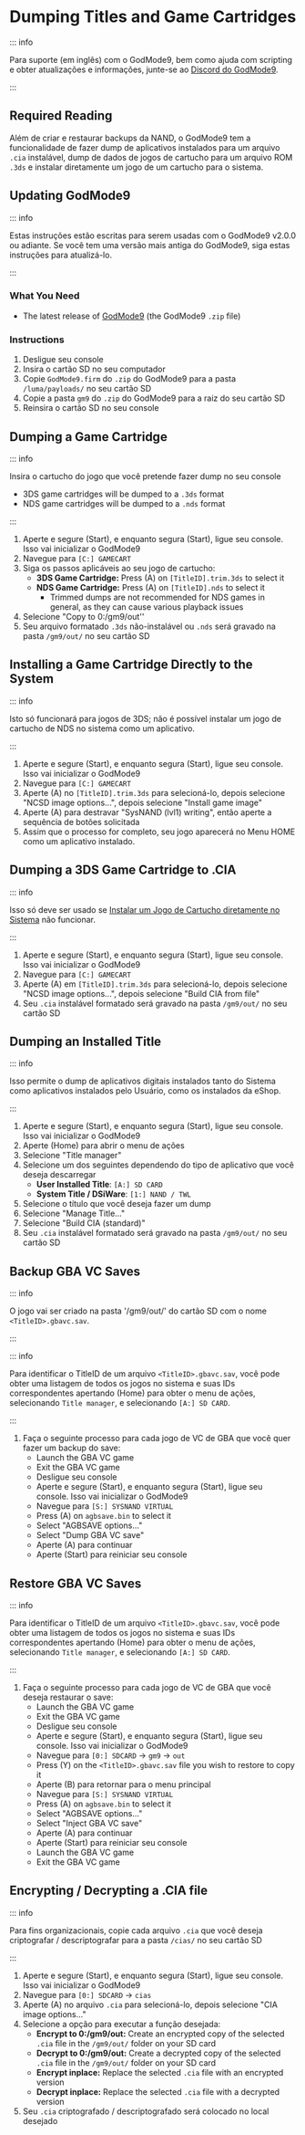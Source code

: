 # Dumping Titles and Game Cartridges

::: info

Para suporte (em inglês) com o GodMode9, bem como ajuda com scripting e obter atualizações e informações, junte-se ao [Discord do GodMode9](https://discord.gg/BRcbvtFxX4).

:::

## Required Reading

Além de criar e restaurar backups da NAND, o GodMode9 tem a funcionalidade de fazer dump de aplicativos instalados para um arquivo `.cia` instalável, dump de dados de jogos de cartucho para um arquivo ROM `.3ds` e instalar diretamente um jogo de um cartucho para o sistema.

## Updating GodMode9

::: info

Estas instruções estão escritas para serem usadas com o GodMode9 v2.0.0 ou adiante. Se você tem uma versão mais antiga do GodMode9, siga estas instruções para atualizá-lo.

:::

### What You Need

- The latest release of [GodMode9](https://github.com/d0k3/GodMode9/releases/latest) (the GodMode9 `.zip` file)

### Instructions

1. Desligue seu console
2. Insira o cartão SD no seu computador
3. Copie `GodMode9.firm` do `.zip` do GodMode9 para a pasta `/luma/payloads/` no seu cartão SD
4. Copie a pasta `gm9` do `.zip` do GodMode9 para a raiz do seu cartão SD
5. Reinsira o cartão SD no seu console

## Dumping a Game Cartridge

::: info

Insira o cartucho do jogo que você pretende fazer dump no seu console

- 3DS game cartridges will be dumped to a `.3ds` format
- NDS game cartridges will be dumped to a `.nds` format

:::

1. Aperte e segure (Start), e enquanto segura (Start), ligue seu console. Isso vai inicializar o GodMode9
2. Navegue para `[C:] GAMECART`
3. Siga os passos aplicáveis ao seu jogo de cartucho:
   - **3DS Game Cartridge:** Press (A) on `[TitleID].trim.3ds` to select it
   - **NDS Game Cartridge:** Press (A) on `[TitleID].nds` to select it
     - Trimmed dumps are not recommended for NDS games in general, as they can cause various playback issues
4. Selecione "Copy to 0:/gm9/out''
5. Seu arquivo formatado `.3ds` não-instalável ou `.nds` será gravado na pasta `/gm9/out/` no seu cartão SD

## Installing a Game Cartridge Directly to the System

::: info

Isto só funcionará para jogos de 3DS; não é possível instalar um jogo de cartucho de NDS no sistema como um aplicativo.

:::

1. Aperte e segure (Start), e enquanto segura (Start), ligue seu console. Isso vai inicializar o GodMode9
2. Navegue para `[C:] GAMECART`
3. Aperte (A) no `[TitleID].trim.3ds` para selecioná-lo, depois selecione "NCSD image options...", depois selecione "Install game image"
4. Aperte (A) para destravar "SysNAND (lvl1) writing", então aperte a sequência de botões solicitada
5. Assim que o processo for completo, seu jogo aparecerá no Menu HOME como um aplicativo instalado.

## Dumping a 3DS Game Cartridge to .CIA

::: info

Isso só deve ser usado se [Instalar um Jogo de Cartucho diretamente no Sistema](#installing-a-game-cartridge-directly-to-the-system) não funcionar.

:::

1. Aperte e segure (Start), e enquanto segura (Start), ligue seu console. Isso vai inicializar o GodMode9
2. Navegue para `[C:] GAMECART`
3. Aperte (A) em `[TitleID].trim.3ds` para selecioná-lo, depois selecione "NCSD image options...", depois selecione "Build CIA from file"
4. Seu `.cia` instalável formatado será gravado na pasta `/gm9/out/` no seu cartão SD

## Dumping an Installed Title

::: info

Isso permite o dump de aplicativos digitais instalados tanto do Sistema como aplicativos instalados pelo Usuário, como os instalados da eShop.

:::

1. Aperte e segure (Start), e enquanto segura (Start), ligue seu console. Isso vai inicializar o GodMode9
2. Aperte (Home) para abrir o menu de ações
3. Selecione "Title manager"
4. Selecione um dos seguintes dependendo do tipo de aplicativo que você deseja descarregar
   - **User Installed Title**: `[A:] SD CARD`
   - **System Title / DSiWare**: `[1:] NAND / TWL`
5. Selecione o título que você deseja fazer um dump
6. Selecione "Manage Title..."
7. Selecione "Build CIA (standard)"
8. Seu `.cia` instalável formatado será gravado na pasta `/gm9/out/` no seu cartão SD

## Backup GBA VC Saves

::: info

O jogo vai ser criado na pasta '/gm9/out/' do cartão SD com o nome `<TitleID>.gbavc.sav`.

:::

::: info

Para identificar o TitleID de um arquivo `<TitleID>.gbavc.sav`, você pode obter uma listagem de todos os jogos no sistema e suas IDs correspondentes apertando (Home) para obter o menu de ações, selecionando `Title manager`, e selecionando `[A:] SD CARD`.

:::

1. Faça o seguinte processo para cada jogo de VC de GBA que você quer fazer um backup do save:
   - Launch the GBA VC game
   - Exit the GBA VC game
   - Desligue seu console
   - Aperte e segure (Start), e enquanto segura (Start), ligue seu console. Isso vai inicializar o GodMode9
   - Navegue para `[S:] SYSNAND VIRTUAL`
   - Press (A) on `agbsave.bin` to select it
   - Select "AGBSAVE options..."
   - Select "Dump GBA VC save"
   - Aperte (A) para continuar
   - Aperte (Start) para reiniciar seu console

## Restore GBA VC Saves

::: info

Para identificar o TitleID de um arquivo `<TitleID>.gbavc.sav`, você pode obter uma listagem de todos os jogos no sistema e suas IDs correspondentes apertando (Home) para obter o menu de ações, selecionando `Title manager`, e selecionando `[A:] SD CARD`.

:::

1. Faça o seguinte processo para cada jogo de VC de GBA que você deseja restaurar o save:
   - Launch the GBA VC game
   - Exit the GBA VC game
   - Desligue seu console
   - Aperte e segure (Start), e enquanto segura (Start), ligue seu console. Isso vai inicializar o GodMode9
   - Navegue para `[0:] SDCARD` -> `gm9` -> `out`
   - Press (Y) on the `<TitleID>.gbavc.sav` file you wish to restore to copy it
   - Aperte (B) para retornar para o menu principal
   - Navegue para `[S:] SYSNAND VIRTUAL`
   - Press (A) on `agbsave.bin` to select it
   - Select "AGBSAVE options..."
   - Select "Inject GBA VC save"
   - Aperte (A) para continuar
   - Aperte (Start) para reiniciar seu console
   - Launch the GBA VC game
   - Exit the GBA VC game

## Encrypting / Decrypting a .CIA file

::: info

Para fins organizacionais, copie cada arquivo `.cia` que você deseja criptografar / descriptografar para a pasta `/cias/` no seu cartão SD

:::

1. Aperte e segure (Start), e enquanto segura (Start), ligue seu console. Isso vai inicializar o GodMode9
2. Navegue para `[0:] SDCARD` -> `cias`
3. Aperte (A) no arquivo `.cia` para selecioná-lo, depois selecione "CIA image options..."
4. Selecione a opção para executar a função desejada:
   - **Encrypt to 0:/gm9/out:** Create an encrypted copy of the selected `.cia` file in the `/gm9/out/` folder on your SD card
   - **Decrypt to 0:/gm9/out:** Create a decrypted copy of the selected `.cia` file in the `/gm9/out/` folder on your SD card
   - **Encrypt inplace:** Replace the selected `.cia` file with an encrypted version
   - **Decrypt inplace:** Replace the selected `.cia` file with a decrypted version
5. Seu `.cia` criptografado / descriptografado será colocado no local desejado
